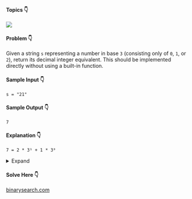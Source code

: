 #### Topics :point_down:
![](https://img.shields.io/badge/-math-wheat)

#### Problem :point_down:
Given a string `s` representing a number in base `3` (consisting only of `0`, `1`, or `2`), return its decimal integer equivalent. This should be implemented directly without using a built-in function.
#### Sample Input :point_down:
```
s = "21"
```
#### Sample Output :point_down:
```
7
```
#### Explanation :point_down:
```
7 = 2 * 3¹ + 1 * 3⁰
```
<details>
<summary>Expand</summary>

#### Python :point_down:
```py
def solve(self, s):
    d = 0 # decimal
    n = len(s)
    for i in range(n):
        d = d + int(s[n-i-1]) * (3 ** i)

    return d   
```
#### Time Complexity :point_down:
```
O(log n)
```
#### Space Complexity :point_down:
```
O(1)
```
#### Python :point_down:
```py
def solve(self, s):
    d = 0 # decimal
    for i in s:
        d = d * 3 + int(i)

    return d   
```
#### Time Complexity :point_down:
```
O(log n)
```
#### Space Complexity :point_down:
```
O(1)
```
#### Python :point_down:
```py
def solve(self, s):
    return int(s, base=3)    
```
#### Time Complexity :point_down:
```
O(log n)
```
#### Space Complexity :point_down:
```
O(1)
```
</details>

#### Solve Here :point_down:
[binarysearch.com](https://binarysearch.com/problems/Base-3-to-Integer)
